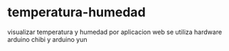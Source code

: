# temperatura-humedad
visualizar temperatura y humedad por aplicacion web
se utiliza hardware arduino chibi y arduino yun
